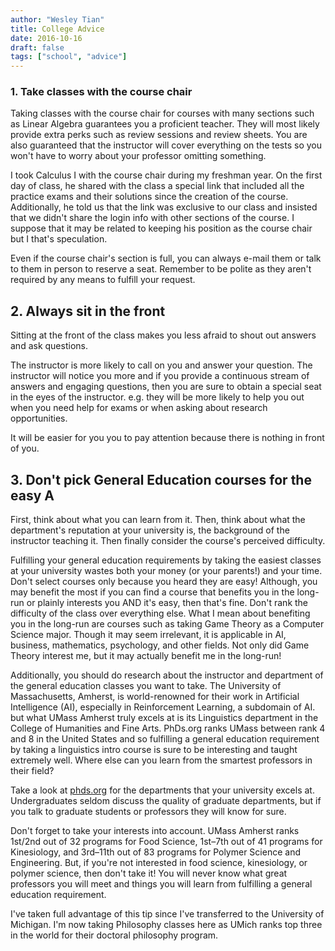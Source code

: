 ```yaml
---
author: "Wesley Tian"
title: College Advice
date: 2016-10-16
draft: false
tags: ["school", "advice"]
---
```


### 1. Take classes with the course chair
Taking classes with the course chair for courses with many sections such as Linear Algebra guarantees you a proficient teacher.  They will most likely provide extra perks such as review sessions and review sheets. You are also guaranteed that the instructor will cover everything on the tests so you won't have to worry about your professor omitting something.

I took Calculus I with the course chair during my freshman year. On the first day of class, he shared with the class a special link that included all the practice exams and their solutions since the creation of the course. Additionally, he told us that the link was exclusive to our class and insisted that we didn't share the login info with other sections of the course. I suppose that it may be related to keeping his position as the course chair but I that's speculation.

Even if the course chair's section is full, you can always e-mail them or talk to them in person to reserve a seat. Remember to be polite as they aren't required by any means to fulfill your request.

## 2. Always sit in the front
Sitting at the front of the class makes you less afraid to shout out answers and ask questions.

The instructor is more likely to call on you and answer your question. The instructor will notice you more and if you provide a continuous stream of answers and engaging questions, then you are sure to obtain a special seat in the eyes of the instructor. e.g. they will be more likely to help you out when you need help for exams or when asking about research opportunities.

It will be easier for you you to pay attention because there is nothing in front of you.

## 3. Don't pick General Education courses for the easy A
First, think about what you can learn from it.
Then, think about what the department's reputation at your university is, the background of the instructor teaching it.
Then finally consider the course's perceived difficulty.

Fulfilling your general education requirements by taking the easiest classes at your university wastes both your money (or your parents!) and your time. Don't select courses only because you heard they are easy! Although, you may benefit the most if you can find a course that benefits you in the long-run or plainly interests you AND it's easy, then that's fine. Don't rank the difficulty of the class over everything else. What I mean about benefiting you in the long-run are courses such as taking Game Theory as a Computer Science major. Though it may seem irrelevant, it is applicable in AI, business, mathematics, psychology, and other fields. Not only did Game Theory interest me, but it may actually benefit me in the long-run!

Additionally, you should do research about the instructor and department of the general education classes you want to take. The University of Massachusetts, Amherst, is world-renowned for their work in Artificial Intelligence (AI), especially in Reinforcement Learning, a subdomain of AI. but what UMass Amherst truly excels at is its Linguistics department in the College of Humanities and Fine Arts.  PhDs.org ranks UMass between rank 4 and 8 in the United States and so fulfilling a general education requirement by taking a linguistics intro course is sure to be interesting and taught extremely well. Where else can you learn from the smartest professors in their field?

Take a look at [phds.org](http://www.phds.org/">PhDs.org) for the departments that your university excels at. Undergraduates seldom discuss the quality of graduate departments, but if you talk to graduate students or professors they will know for sure.

Don't forget to take your interests into account. UMass Amherst ranks 1st/2nd out of 32 programs for Food Science, 1st–7th out of 41 programs for Kinesiology, and 3rd–11th out of 83 programs for Polymer Science and Engineering. But, if you're not interested in food science, kinesiology, or polymer science, then don't take it! You will never know what great professors you will meet and things you will learn from fulfilling a general education requirement.

I've taken full advantage of this tip since I've transferred to the University of Michigan. I'm now taking Philosophy classes here as UMich ranks top three in the world for their doctoral philosophy program.
